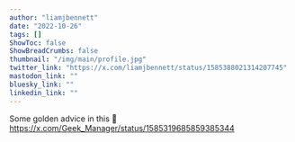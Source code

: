```yaml
---
author: "liamjbennett"
date: "2022-10-26"
tags: []
ShowToc: false
ShowBreadCrumbs: false
thumbnail: "/img/main/profile.jpg"
twitter_link: "https://x.com/liamjbennett/status/1585388021314207745"
mastodon_link: ""
bluesky_link: ""
linkedin_link: ""
---
```


Some golden advice in this 🧵 https://x.com/Geek_Manager/status/1585319685859385344

